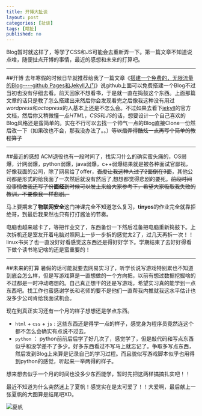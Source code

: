 ```yaml
---
title: 开博大扯谈
layout: post
categories: [扯谈]
tags: [瞎扯]
published: no
---
```


Blog暂时就这样了，等学了CSS和JS可能会去重新弄一下。第一篇文章不知道说点啥，随便扯点开博的事情，最近的感想和未来的打算吧。

----

##开博
去年寒假的时候日华就推荐给我了一篇文章《[搭建一个免费的，无限流量的Blog----github Pages和Jekyll入门](http://www.ruanyifeng.com/blog/2012/08/blogging_with_jekyll.html)》说github上面可以免费搭建一个Blog不过当初也没有仔细去看。前天回家不想看书，于是就一直在捣鼓这个东西。上面那篇文章的话只是教了怎么搭建出来然后你会发现看完之后像我这种没有用过*wordpress*和*octopress*的人基本上还是不怎么会。不过如果去看下[jekyll](http://jekyllrb.com/)的官方文档，然后你又稍微懂一点*HTML*，*CSS*和*JS*的话，想要设计一个自己喜欢的Blog风格还是蛮简单的。实在不行可以去找一个帅气一点的Blog直接Clone一份然后改一下（如果改也不会，那我没办法了。。）<s>等以后弄得酷炫一点再写个简单的教程算了</s>

---

##最近的感想
ACM退役也有一段时间了，找实习什么的确实蛮头痛的，OS弱爆，计网弱爆，python弱爆，java弱爆，c++弱爆结果就是被各种面试官鄙视，好像我面的公司，除了网易给了offer，<s>百度让我这种人过了2面倒在3面</s>，其他公司都是形式的给我面了一次然后就没有然后了,想想都觉得悲剧的要死。<s>前段时间没事情做我还写了份**面经**到时候可以发上来给大家参考下，希望大家吸取我失败的教训，不要像我一样悲剧。</s>

马上要期末了**物联网安全**这门神课完全不知道怎么复习，**tinyos**的作业完全就靠拒绝哥，到最后我果然也只有打打酱油的节奏。

电脑也越来越卡了，等把作业交了，东西备份一下然后准备把电脑重新捣鼓下。上次拆机还是室友开着电脑对照网上一步一步拆的感觉太2了，过几天再拆一次！！linux书买了也一直没好好看感觉这东西还是得好好学下。学期结束了去好好得看下做个读书笔记啥的还是蛮重要的！

---

##未来的打算
暑假的话可能就要去网易实习了，听学长说写游戏特别累也不知道到底会怎么样，但是写游戏算是一直想做的一个方向把，以前有想过数据挖掘啥的不过都是一时冲动瞎想的。自己真正想干的还是写游戏，希望实习真的能学到一点东西吧。找工作也蛮感谢学长和老师的要不是他们一直帮我内推就我这水平估计也没多少公司肯给我面试机会。

现在到真正实习还有一个月的样子想想还是学点东西。

* `html` + `css` + `js` : 这些东西还是得学一点的样子，感觉身为程序员竟然连这个都不怎么会确实有点说不过去。
* `python` ： python前前后后学了好几次了，感觉学了，但是敲代码和写点东西似乎和没学差不了多少。好多东西看过不写马上就忘记了。争取多写点东西，然后发到Blog上来算是记录自己的学习过程。而且貌似写游戏脚本似乎也用得到python的感觉，听起来一举两得的样子。

想来想去似乎一个月的时间也没多少东西能学，暂时先把这两样搞搞扎实吧！！

最近不知道为什么突然迷上了夏帆！感觉实在是太可爱了！！大爱啊，最后献上一张夏帆的大图算是结尾吧XD。

![夏帆](http://pic3.bbzhi.com/mingxingbizhi/xiafankaho/star_starjp_323919_2.jpg)






